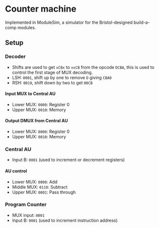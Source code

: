 # Counter machine
Implemented in ModuleSim, a simulator for the Bristol-designed build-a-comp modules.

## Setup
### Decoder
* Shifts are used to get `xCBx` to `xxCB` from the opcode `DCBA`, this is used
  to control the first stage of MUX decoding.
* LSH: `0001`, shift up by one to remove `D` giving `CBA0`
* RSH: `0010`, shift down by two to get `00CB`

#### Input MUX to Central AU
* Lower MUX: `0000`: Register 0
* Upper MUX: `0010`: Memory

#### Output DMUX from Central AU
* Lower  MUX: `0000`: Register 0
* Upper  MUX: `0010`: Memory

### Central AU
* Input B: `0001` (used to increment or decrement registers)

#### AU control
* Lower  MUX: `0000`: Add
* Middle MUX: `0110`: Subtract
* Upper  MUX: `0001`: Pass through

### Program Counter 
* MUX input: `0001`
* Input B: `0001` (used to increment instruction address)
